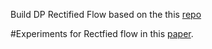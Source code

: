 Build DP Rectified Flow based on the this [repo](https://github.com/roysaptaumich/rectified-flow.git)

#Experiments for Rectfied flow in this [paper](https://arxiv.org/abs/2410.14949).
